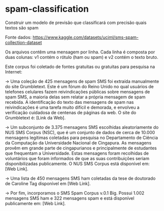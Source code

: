 # spam-classification
Construir um modelo de previsão que classificará com precisão quais textos são spam

Fonte dados: https://www.kaggle.com/datasets/uciml/sms-spam-collection-dataset

Os arquivos contêm uma mensagem por linha. Cada linha é composta por duas colunas: v1 contém o rótulo (ham ou spam) e v2 contém o texto bruto.

Este corpus foi coletado de fontes gratuitas ou gratuitas para pesquisa na Internet:

-> Uma coleção de 425 mensagens de spam SMS foi extraída manualmente do site Grumbletext. Este é um fórum do Reino Unido no qual usuários de telefones celulares fazem reivindicações públicas sobre mensagens de spam SMS, a maioria delas sem relatar a própria mensagem de spam recebida. A identificação do texto das mensagens de spam nas reivindicações é uma tarefa muito difícil e demorada, e envolveu a verificação cuidadosa de centenas de páginas da web. O site do Grumbletext é: [Link da Web].

-> Um subconjunto de 3.375 mensagens SMS escolhidas aleatoriamente do NUS SMS Corpus (NSC), que é um conjunto de dados de cerca de 10.000 mensagens legítimas coletadas para pesquisa no Departamento de Ciência da Computação da Universidade Nacional de Cingapura. As mensagens provêm em grande parte de cingapurianos e principalmente de estudantes que frequentam a Universidade. Estas mensagens foram recolhidas de voluntários que foram informados de que as suas contribuições seriam disponibilizadas publicamente. O NUS SMS Corpus está disponível em: [Web Link].

-> Uma lista de 450 mensagens SMS ham coletadas da tese de doutorado de Caroline Tag disponível em [Web Link].

-> Por fim, incorporamos o SMS Spam Corpus v.0.1 Big. Possui 1.002 mensagens SMS ham e 322 mensagens spam e está disponível publicamente em: [Web Link]. 
